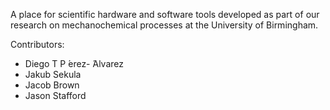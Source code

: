 A place for scientific hardware and software tools developed as part of our research on mechanochemical processes at the University of Birmingham.

Contributors:

- Diego T P ́erez-  ́Alvarez
- Jakub Sekula
- Jacob Brown
- Jason Stafford
